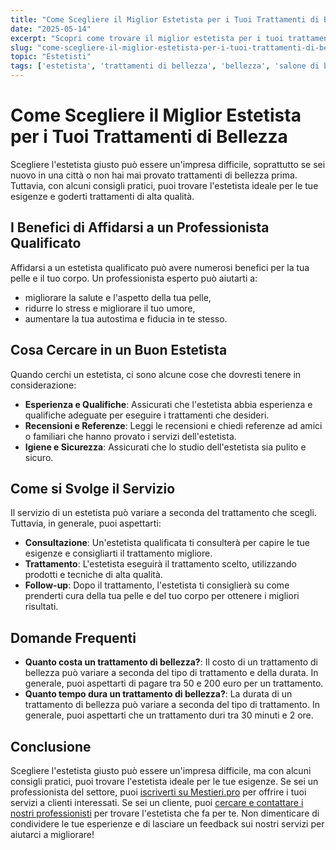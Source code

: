 ```yaml
---
title: "Come Scegliere il Miglior Estetista per i Tuoi Trattamenti di Bellezza"
date: "2025-05-14"
excerpt: "Scopri come trovare il miglior estetista per i tuoi trattamenti di bellezza e quali sono i benefici di affidarsi a un professionista qualificato."
slug: "come-scegliere-il-miglior-estetista-per-i-tuoi-trattamenti-di-bellezza"
topic: "Estetisti"
tags: ['estetista', 'trattamenti di bellezza', 'bellezza', 'salone di bellezza']
---
```

# Come Scegliere il Miglior Estetista per i Tuoi Trattamenti di Bellezza

Scegliere l'estetista giusto può essere un'impresa difficile, soprattutto se sei nuovo in una città o non hai mai provato trattamenti di bellezza prima. Tuttavia, con alcuni consigli pratici, puoi trovare l'estetista ideale per le tue esigenze e goderti trattamenti di alta qualità.

## I Benefici di Affidarsi a un Professionista Qualificato

Affidarsi a un estetista qualificato può avere numerosi benefici per la tua pelle e il tuo corpo. Un professionista esperto può aiutarti a:

* migliorare la salute e l'aspetto della tua pelle,
* ridurre lo stress e migliorare il tuo umore,
* aumentare la tua autostima e fiducia in te stesso.

## Cosa Cercare in un Buon Estetista

Quando cerchi un estetista, ci sono alcune cose che dovresti tenere in considerazione:

* **Esperienza e Qualifiche**: Assicurati che l'estetista abbia esperienza e qualifiche adeguate per eseguire i trattamenti che desideri.
* **Recensioni e Referenze**: Leggi le recensioni e chiedi referenze ad amici o familiari che hanno provato i servizi dell'estetista.
* **Igiene e Sicurezza**: Assicurati che lo studio dell'estetista sia pulito e sicuro.

## Come si Svolge il Servizio

Il servizio di un estetista può variare a seconda del trattamento che scegli. Tuttavia, in generale, puoi aspettarti:

* **Consultazione**: Un'estetista qualificata ti consulterà per capire le tue esigenze e consigliarti il trattamento migliore.
* **Trattamento**: L'estetista eseguirà il trattamento scelto, utilizzando prodotti e tecniche di alta qualità.
* **Follow-up**: Dopo il trattamento, l'estetista ti consiglierà su come prenderti cura della tua pelle e del tuo corpo per ottenere i migliori risultati.

## Domande Frequenti

* **Quanto costa un trattamento di bellezza?**: Il costo di un trattamento di bellezza può variare a seconda del tipo di trattamento e della durata. In generale, puoi aspettarti di pagare tra 50 e 200 euro per un trattamento.
* **Quanto tempo dura un trattamento di bellezza?**: La durata di un trattamento di bellezza può variare a seconda del tipo di trattamento. In generale, puoi aspettarti che un trattamento duri tra 30 minuti e 2 ore.

## Conclusione

Scegliere l'estetista giusto può essere un'impresa difficile, ma con alcuni consigli pratici, puoi trovare l'estetista ideale per le tue esigenze. Se sei un professionista del settore, puoi [iscriverti su Mestieri.pro](https://mestieri.pro/info) per offrire i tuoi servizi a clienti interessati. Se sei un cliente, puoi [cercare e contattare i nostri professionisti](https://mestieri.pro) per trovare l'estetista che fa per te. Non dimenticare di condividere le tue esperienze e di lasciare un feedback sui nostri servizi per aiutarci a migliorare!